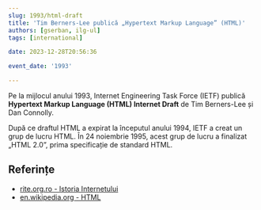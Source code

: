 ```yaml
---
slug: 1993/html-draft
title: 'Tim Berners-Lee publică „Hypertext Markup Language” (HTML)'
authors: [gserban, ilg-ul]
tags: [international]

date: 2023-12-28T20:56:36

event_date: '1993'

---
```


Pe la mijlocul anului 1993, Internet Engineering Task Force (IETF) publică
**Hypertext Markup Language (HTML) Internet Draft** de Tim Berners-Lee și
Dan Connolly.

<!-- truncate -->

După ce draftul HTML a expirat la începutul anului 1994, IETF a creat un
grup de lucru HTML. În 24 noiembrie 1995, acest grup de lucru a finalizat
„HTML 2.0”, prima specificație de standard HTML.

## Referințe

- [rite.org.ro - Istoria Internetului](https://rite.org.ro/istoria-internetului/)
- [en.wikipedia.org - HTML](https://en.wikipedia.org/wiki/HTML)
